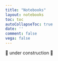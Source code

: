```yaml
---
title: "Notebooks"
layout: notebooks
toc: toc
autoCollapseToc: true
date: ''
comment: false
vega: false
---
```


:construction: under construction :construction:
